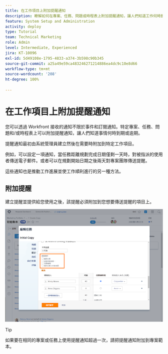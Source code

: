 ```yaml
---
title: 在工作項目上附加提醒通知
description: 瞭解如何在專案、任務、問題或時程表上附加提醒通知，讓人們知道工作何時到期或逾期。
feature: System Setup and Administration
activity: deploy
type: Tutorial
team: Technical Marketing
role: Admin
level: Intermediate, Experienced
jira: KT-10096
exl-id: 5d49108e-1795-4833-a374-3b598c90b345
source-git-commit: a25a49e59ca483246271214886ea4dc9c10e8d66
workflow-type: tm+mt
source-wordcount: '208'
ht-degree: 100%

---
```


# 在工作項目上附加提醒通知

您可以透過 Workfront 接收的通知不限於事件和訂閱通知。特定專案、任務、問題和/或時程表上可以附加提醒通知，讓人們知道事情何時到期或逾期。

提醒通知最初由系統管理員建立然後在需要時附加到特定工作項目。

例如，可以設定一項通知，當任務距離規劃完成日期僅剩一天時，對被指派的使用者傳送電子郵件。或者可以在規劃開始日期之後兩天對專案團隊傳送提醒。

這些通知也是推動工作進展並使工作順利進行的另一種方法。

## 附加提醒

建立提醒並提供給您使用之後，該提醒必須附加到您想要傳送提醒的項目上。

![[!UICONTROL 提醒通知]區段，位於[!UICONTROL 編輯任務]視窗](assets/admin-fund-user-notifications-17.png)

>[!TIP]
>
>如果要在相同的專案或任務上使用提醒通知超過一次，請把提醒通知附加到專案範本。

<!---
learn more URLs
 Attach a reminder notification to an object
Automatic reminders vs. reminder notifications
--->

